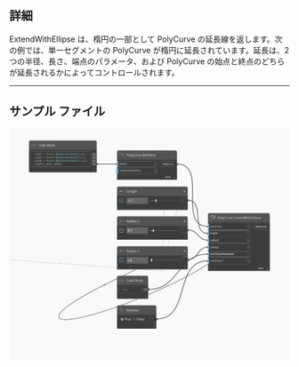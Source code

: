 ## 詳細
ExtendWithEllipse は、楕円の一部として PolyCurve の延長線を返します。次の例では、単一セグメントの PolyCurve が楕円に延長されています。延長は、2 つの半径、長さ、端点のパラメータ、および PolyCurve の始点と終点のどちらが延長されるかによってコントロールされます。
___
## サンプル ファイル

![ExtendWithEllipse](./Autodesk.DesignScript.Geometry.PolyCurve.ExtendWithEllipse_img.jpg)

